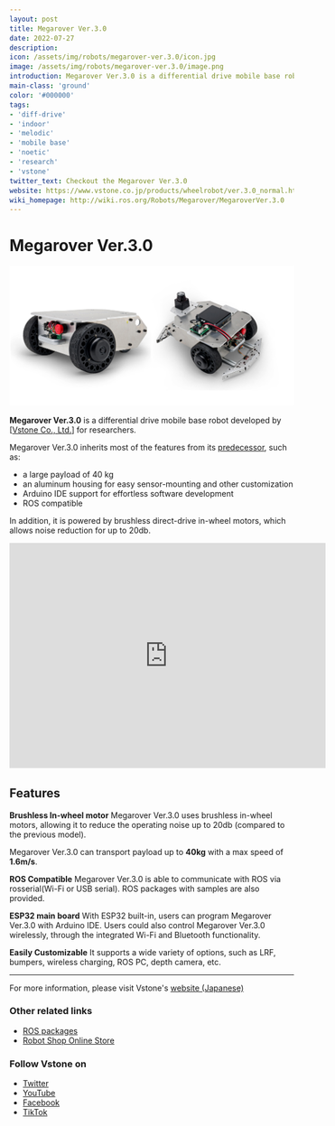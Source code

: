 ```yaml
---
layout: post
title: Megarover Ver.3.0
date: 2022-07-27
description:
icon: /assets/img/robots/megarover-ver.3.0/icon.jpg
image: /assets/img/robots/megarover-ver.3.0/image.png
introduction: Megarover Ver.3.0 is a differential drive mobile base robot with a payload of 40kg developed by Vstone.
main-class: 'ground'
color: '#000000'
tags:
- 'diff-drive'
- 'indoor'
- 'melodic'
- 'mobile base'
- 'noetic'
- 'research'
- 'vstone'
twitter_text: Checkout the Megarover Ver.3.0
website: https://www.vstone.co.jp/products/wheelrobot/ver.3.0_normal.html
wiki_homepage: http://wiki.ros.org/Robots/Megarover/MegaroverVer.3.0
---
```


# Megarover Ver.3.0

![Megarover_Ver.3.0_image](/assets/img/robots/megarover-ver.3.0/image.png)

**Megarover Ver.3.0** is a differential drive mobile base robot developed by [[Vstone Co., Ltd.](https://www.vstone.co.jp/english/index.html)] for researchers. 

Megarover Ver.3.0 inherits most of the features from its [predecessor](http://wiki.ros.org/Robots/Megarover/MegaroverVer2.1), such as:
- a large payload of 40 kg
- an aluminum housing for easy sensor-mounting and other customization
- Arduino IDE support for effortless software development
- ROS compatible

In addition, it is powered by brushless direct-drive in-wheel motors, which allows noise reduction for up to 20db.

<iframe width="560" height="399"  src="https://www.youtube.com/embed/-lazU-m_PWE" title="YouTube video player" frameborder="0" allow="accelerometer; autoplay; clipboard-write; encrypted-media; gyroscope; picture-in-picture" allowfullscreen></iframe>

## Features

**Brushless In-wheel motor** 
Megarover Ver.3.0 uses brushless in-wheel motors, allowing it to reduce the operating noise up to 20db (compared to the previous model).

Megarover Ver.3.0 can transport payload up to **40kg** 
with a max speed of **1.6m/s**.

**ROS Compatible**
Megarover Ver.3.0 is able to communicate with ROS via rosserial(Wi-Fi or USB serial). ROS packages with samples are also provided. 

**ESP32 main board**
With ESP32 built-in, users can program Megarover Ver.3.0 with Arduino IDE. Users could also control Megarover Ver.3.0 wirelessly, through the integrated Wi-Fi and Bluetooth functionality.

**Easily Customizable**
It supports a wide variety of options, such as LRF, bumpers, wireless charging, ROS PC, depth camera, etc.

---
For more information, please visit Vstone's [website (Japanese)](https://www.vstone.co.jp/products/wheelrobot/ver.3.0_normal.html)

### Other related links
- [ROS packages](https://github.com/vstoneofficial/megarover3_ros)
- [Robot Shop Online Store](https://www.vstone.co.jp/robotshop/index.php?main_page=product_info&cPath=156_923&products_id=5338)

### Follow Vstone on
- [Twitter](https://twitter.com/vstone_) 
- [YouTube](https://www.youtube.com/user/vstonevstone)
- [Facebook](https://www.facebook.com/vstonerobotshop/)
- [TikTok](https://www.tiktok.com/@vstone0804)

